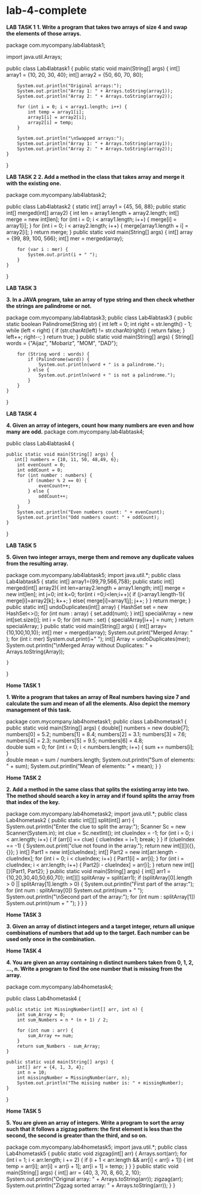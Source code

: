 # lab-4-complete

**LAB TASK 1**
**1.	Write a program that takes two arrays of size 4 and swap the elements of those arrays.**

package com.mycompany.lab4labtask1;

import java.util.Arrays;

public class Lab4labtask1 {
    public static void main(String[] args) {
        int[] array1 = {10, 20, 30, 40};
        int[] array2 = {50, 60, 70, 80};

        System.out.println("Original arrays:");
        System.out.println("Array 1: " + Arrays.toString(array1));
        System.out.println("Array 2: " + Arrays.toString(array2));

        for (int i = 0; i < array1.length; i++) {
            int temp = array1[i];
            array1[i] = array2[i];
            array2[i] = temp;
        }

        System.out.println("\nSwapped arrays:");
        System.out.println("Array 1: " + Arrays.toString(array1));
        System.out.println("Array 2: " + Arrays.toString(array2));
    }
}


**LAB TASK 2**
**2.	Add a method in the class that takes array and merge it with the existing one.**

package com.mycompany.lab4labtask2;

public class Lab4labtask2 {
    static int[] array1 = {45, 56, 88};
    public static int[] merged(int[] array2) {
        int len = array1.length + array2.length;
        int[] merge = new int[len];
        for (int i = 0; i < array1.length; i++) {
            merge[i] = array1[i];
        }
        for (int i = 0; i < array2.length; i++) {
            merge[array1.length + i] = array2[i];
        }
        return merge;
    }
    public static void main(String[] args) {
        int[] array = {99, 89, 100, 566};
        int[] mer = merged(array);

        for (var i : mer) {
            System.out.print(i + " ");
        }
    }
}


**LAB TASK 3**

**3.	In a JAVA program, take an array of type string and then check whether the strings are palindrome or not.**
   
package com.mycompany.lab4labtask3;
public class Lab4labtask3 {
    public static boolean Palindrome(String str) {
        int left = 0;
        int right = str.length() - 1;
        while (left < right) {
            if (str.charAt(left) != str.charAt(right)) {
                return false;
            }
            left++;
            right--;
        }
        return true;  } 
    public static void main(String[] args) {
        String[] words = {"Aijaz", "Mobariz", "MOM", "DAD"};
        
        for (String word : words) {
            if (Palindrome(word)) {
                System.out.println(word + " is a palindrome.");
            } else {
                System.out.println(word + " is not a palindrome.");
            }
        }
    }
}


**LAB TASK 4**

**4.	Given an array of integers, count how many numbers are even and how many are odd.**
package com.mycompany.lab4labtask4;

public class Lab4labtask4 {

    public static void main(String[] args) {
       int[] numbers = {10, 11, 50, 48,49, 6};
        int evenCount = 0;
        int oddCount = 0;
        for (int number : numbers) {
            if (number % 2 == 0) {
                evenCount++;
            } else {
                oddCount++;
            }
        }
        System.out.println("Even numbers count: " + evenCount);
        System.out.println("Odd numbers count: " + oddCount);
    }
}


**LAB TASK 5**

**5.	Given two integer arrays, merge them and remove any duplicate values from the resulting array.**
   
package com.mycompany.lab4labtask5;
import java.util.*;
public class Lab4labtask5 {
static int[] array1={99,79,566,758};
    public static int[] merged(int[] array2){
        int len=array2.length + array1.length;
        int[] merge = new int[len];
        int j=0;
        int k=0;
        for(int i =0;i<len;i++){
            if (j>array1.length-1){
                merge[i]=array2[k];
                k++;
            }
            else{
                merge[i]=array1[j];
                j++;
            }
        }
        return merge;
    }
    public static int[] undoDuplicates(int[] array) {
        HashSet<Integer> set = new HashSet<>();
        for (int num : array) {
            set.add(num);
        }
        int[] specialArray = new int[set.size()];
        int i = 0;
        for (int num : set) {
            specialArray[i++] = num;
        }
        return specialArray;
    }
    public static void main(String[] args) {
        int[] array={10,100,10,10};
        int[] mer = merged(array);
        System.out.print("Merged Array: " );
        for (int i: mer)
            System.out.print(i+" ");
        int[] Array = undoDuplicates(mer);
        System.out.println("\nMerged Array without Duplicates: " + Arrays.toString(Array));

    }
}


**Home TASK 1**

**1.	Write a program that takes an array of Real numbers having size 7 and calculate the sum and mean of all the elements. Also depict the memory management of this task.**

package com.mycompany.lab4hometask1;
public class Lab4hometask1 {
    public static void main(String[] args) {
        double[] numbers = new double[7];
        numbers[0] = 5.2;
        numbers[1] = 8.4;
        numbers[2] = 3.1;
        numbers[3] = 7.6;
        numbers[4] = 2.3;
        numbers[5] = 9.5;
        numbers[6] = 4.8;       
        double sum = 0;
        for (int i = 0; i < numbers.length; i++) {
            sum += numbers[i];
        }       
        double mean = sum / numbers.length;
        System.out.println("Sum of elements: " + sum);
        System.out.println("Mean of elements: " + mean);
    }
}


**Home TASK 2**

**2.	Add a method in the same class that splits the existing array into two. The method should search a key in array and if found splits the array from that index of the key.**
   
package com.mycompany.lab4hometask2;
import java.util.*;
public class Lab4hometask2 {
 public static int[][] split(int[] arr) {
        System.out.println("Enter the clue to split the array:");
        Scanner Sc = new Scanner(System.in);
        int clue = Sc.nextInt();
        int clueIndex = -1;
        for (int i = 0; i < arr.length; i++) {
            if (arr[i] == clue) {
                clueIndex = i+1;
                break;
            }
        }
        if (clueIndex == -1) {
            System.out.print("clue not found in the array.");
            return new int[][]{{}, {}};
        }
        int[] Part1 = new int[clueIndex];
        int[] Part2 = new int[arr.length - clueIndex];
        for (int i = 0; i < clueIndex; i++) {
            Part1[i] = arr[i];
        }
        for (int i = clueIndex; i < arr.length; i++) {
            Part2[i - clueIndex] = arr[i];
        }
        return new int[][]{Part1, Part2};
    }
    public static void main(String[] args) {
        int[] arr1 = {10,20,30,40,50,60,70};
        int[][] splitArray = split(arr1);
        if (splitArray[0].length > 0 || splitArray[1].length > 0) {
            System.out.println("First part of the array:");
            for (int num : splitArray[0])
                System.out.print(num + " ");
            System.out.println("\nSecond part of the array:");
            for (int num : splitArray[1]) 
                System.out.print(num + " ");
        }
    }
}


**Home TASK 3**

**3.	Given an array of distinct integers and a target integer, return all unique combinations of numbers that add up to the target. Each number can be used only once in the combination.**

**Home TASK 4**

**4.	You are given an array containing n distinct numbers taken from 0, 1, 2, ..., n. Write a program to find the one number that is missing from the array.**
   
package com.mycompany.lab4hometask4;

public class Lab4hometask4 {

    public static int MissingNumber(int[] arr, int n) {
        int sum_Array = 0;
        int sum_Numbers = n * (n + 1) / 2;

        for (int num : arr) {
            sum_Array += num;
        }
        return sum_Numbers - sum_Array;
    }

    public static void main(String[] args) {
        int[] arr = {4, 1, 3, 4};
        int n = 10;
        int missingNumber = MissingNumber(arr, n);
        System.out.println("The missing number is: " + missingNumber);
    }
}


**Home TASK 5**

**5.	You are given an array of integers. Write a program to sort the array such that it follows a zigzag pattern: the first element is less than the second, the second is greater than the third, and so on.**
   
package com.mycompany.lab4hometask5;
import java.util.*;
public class Lab4hometask5 {
    public static void zigzag(int[] arr) {
        Arrays.sort(arr);
        for (int i = 1; i < arr.length; i += 2) {
            if (i + 1 < arr.length && arr[i] < arr[i + 1]) {
                int temp = arr[i];
                arr[i] = arr[i + 1];
                arr[i + 1] = temp;
            }
        }
    }
    public static void main(String[] args) {
        int[] arr = {40, 3, 70, 8, 60, 2, 10}; 
        System.out.println("Original array: " + Arrays.toString(arr)); 
        zigzag(arr);
        System.out.println("Zigzag sorted array: " + Arrays.toString(arr));
    }
}
